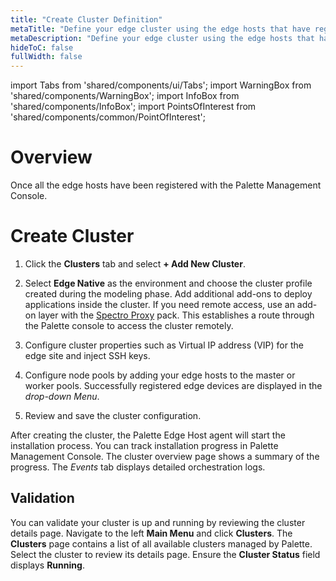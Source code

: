 ```yaml
---
title: "Create Cluster Definition"
metaTitle: "Define your edge cluster using the edge hosts that have registered and available"
metaDescription: "Define your edge cluster using the edge hosts that have registered and available"
hideToC: false
fullWidth: false
---
```


import Tabs from 'shared/components/ui/Tabs';
import WarningBox from 'shared/components/WarningBox';
import InfoBox from 'shared/components/InfoBox';
import PointsOfInterest from 'shared/components/common/PointOfInterest';

# Overview

Once all the edge hosts have been registered with the Palette Management Console.

# Create Cluster

1. Click the **Clusters** tab and select **+ Add New Cluster**.

2. Select **Edge Native** as the environment and choose the cluster profile created during the modeling phase. Add additional add-ons to deploy applications inside the cluster. If you need remote access, use an add-on layer with the [Spectro Proxy](/integrations/frp) pack. This establishes a route through the Palette console to access the cluster remotely.

3. Configure cluster properties such as Virtual IP address (VIP) for the edge site and inject SSH keys.

4. Configure node pools by adding your edge hosts to the master or worker pools. Successfully registered edge devices are displayed in the *drop-down Menu*.

5. Review and save the cluster configuration.

After creating the cluster, the Palette Edge Host agent will start the installation process. You can track installation progress in Palette Management Console. The cluster overview page shows a summary of the progress. The *Events* tab displays detailed orchestration logs.

## Validation

You can validate your cluster is up and running by reviewing the cluster details page. Navigate to the left **Main Menu** and click **Clusters**. The **Clusters** page contains a list of all available clusters managed by Palette. Select the cluster to review its details page. Ensure the **Cluster Status** field displays **Running**.

